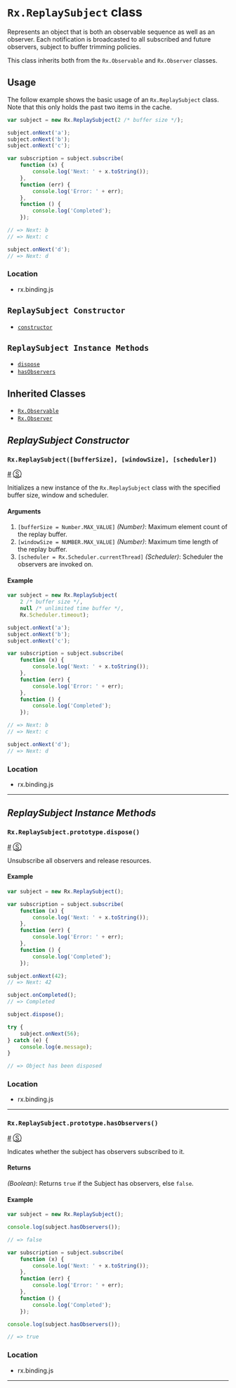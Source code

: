# `Rx.ReplaySubject` class #

Represents an object that is both an observable sequence as well as an observer.  Each notification is broadcasted to all subscribed and future observers, subject to buffer trimming policies.

This class inherits both from the `Rx.Observable` and `Rx.Observer` classes.

## Usage ##

The follow example shows the basic usage of an `Rx.ReplaySubject` class.  Note that this only holds the past two items in the cache.

```js
var subject = new Rx.ReplaySubject(2 /* buffer size */);

subject.onNext('a');
subject.onNext('b');
subject.onNext('c');

var subscription = subject.subscribe(
    function (x) {
        console.log('Next: ' + x.toString());
    },
    function (err) {
        console.log('Error: ' + err);
    },
    function () {
        console.log('Completed');
    });

// => Next: b
// => Next: c

subject.onNext('d');
// => Next: d
```

### Location

- rx.binding.js

## `ReplaySubject Constructor` ##
- [`constructor`](#rx)

## `ReplaySubject Instance Methods` ##
- [`dispose`](#rxreplaysubjectprototypedispose)
- [`hasObservers`](#rxreplaysubjectprototypehasobservers)

## Inherited Classes ##
- [`Rx.Observable`](https://github.com/Reactive-Extensions/RxJS/blob/master/doc/core/observable.md)
- [`Rx.Observer`](https://github.com/Reactive-Extensions/RxJS/blob/master/doc/core/observer.md)

## _ReplaySubject Constructor_ ##

### <a id="rxreplaysubjectbuffersize-windowSize-scheduler"></a>`Rx.ReplaySubject([bufferSize], [windowSize], [scheduler])`
<a href="#rxreplaysubjectintialvalue">#</a> [&#x24C8;](https://github.com/Reactive-Extensions/RxJS/blob/master/src/core/subjects/replaysubject.js#L53-L64 "View in source")

Initializes a new instance of the `Rx.ReplaySubject` class with the specified buffer size, window and scheduler.

#### Arguments
1. `[bufferSize = Number.MAX_VALUE]` *(Number)*: Maximum element count of the replay buffer.
2. `[windowSize = NUMBER.MAX_VALUE]` *(Number)*: Maximum time length of the replay buffer.
3. `[scheduler = Rx.Scheduler.currentThread]` *(Scheduler)*: Scheduler the observers are invoked on.

#### Example
```js
var subject = new Rx.ReplaySubject(
    2 /* buffer size */,
    null /* unlimited time buffer */,
    Rx.Scheduler.timeout);

subject.onNext('a');
subject.onNext('b');
subject.onNext('c');

var subscription = subject.subscribe(
    function (x) {
        console.log('Next: ' + x.toString());
    },
    function (err) {
        console.log('Error: ' + err);
    },
    function () {
        console.log('Completed');
    });

// => Next: b
// => Next: c

subject.onNext('d');
// => Next: d
```

### Location

- rx.binding.js

* * *

## _ReplaySubject Instance Methods_ ##

### <a id="rxreplaysubjectprototypedispose"></a>`Rx.ReplaySubject.prototype.dispose()`
<a href="#rxreplaysubjectprototypedispose">#</a> [&#x24C8;](https://github.com/Reactive-Extensions/RxJS/blob/master/src/core/subjects/replaysubject.js#L130-L133 "View in source")

Unsubscribe all observers and release resources.

#### Example
```js
var subject = new Rx.ReplaySubject();

var subscription = subject.subscribe(
    function (x) {
        console.log('Next: ' + x.toString());
    },
    function (err) {
        console.log('Error: ' + err);
    },
    function () {
        console.log('Completed');
    });

subject.onNext(42);
// => Next: 42

subject.onCompleted();
// => Completed

subject.dispose();

try {
	subject.onNext(56);
} catch (e) {
	console.log(e.message);
}

// => Object has been disposed
```

### Location

- rx.binding.js

* * *

### <a id="rxreplaysubjectprototypehasobservers"></a>`Rx.ReplaySubject.prototype.hasObservers()`
<a href="#rxreplaysubjectprototypehasobservers">#</a> [&#x24C8;](https://github.com/Reactive-Extensions/RxJS/blob/master/src/core/subjects/replaysubject.js#L61-L63 "View in source")

Indicates whether the subject has observers subscribed to it.

#### Returns
*(Boolean)*: Returns `true` if the Subject has observers, else `false`.

#### Example
```js
var subject = new Rx.ReplaySubject();

console.log(subject.hasObservers());

// => false

var subscription = subject.subscribe(
    function (x) {
        console.log('Next: ' + x.toString());
    },
    function (err) {
        console.log('Error: ' + err);
    },
    function () {
        console.log('Completed');
    });

console.log(subject.hasObservers());

// => true
```

### Location

- rx.binding.js

* * *
